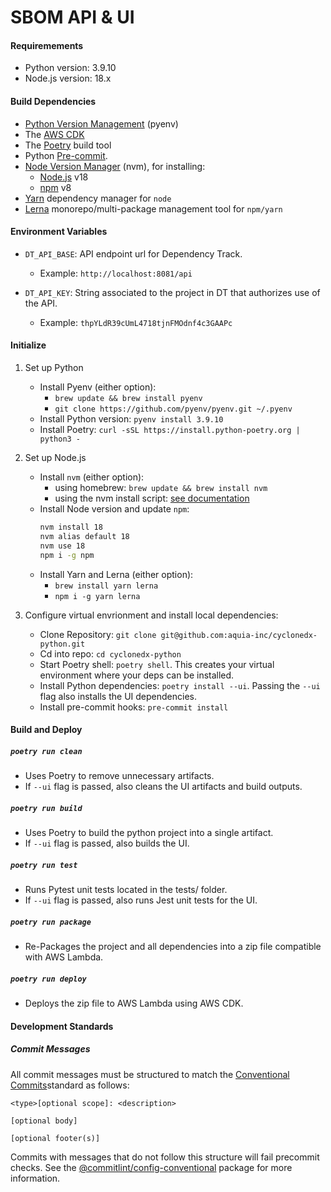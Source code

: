 # SBOM API & UI

#### Requiremements

- Python version: 3.9.10
- Node.js version: 18.x

#### Build Dependencies

- [Python Version Management](https://github.com/pyenv/pyenv) (pyenv)
- The [AWS CDK](https://docs.aws.amazon.com/cdk/v2/guide/getting_started.html#getting_started_install)
- The [Poetry](https://python-poetry.org/docs/) build tool
- Python [Pre-commit](https://pre-commit.com/).
- [Node Version Manager](https://github.com/nvm-sh/nvm) (nvm), for installing:
    - [Node.js](https://nodejs.org/en/) v18
    - [npm](https://github.com/npm/cli) v8
- [Yarn](https://classic.yarnpkg.com/lang/en/docs/install) dependency manager for `node`
- [Lerna](https://lerna.js.org/) monorepo/multi-package management tool for `npm/yarn`

#### Environment Variables

- `DT_API_BASE`: API endpoint url for Dependency Track.
    - Example: `http://localhost:8081/api`

- `DT_API_KEY`: String associated to the project in DT that authorizes use of the API.
    - Example: `thpYLdR39cUmL4718tjnFMOdnf4c3GAAPc`

#### Initialize

1. Set up Python
    - Install Pyenv (either option):
        - `brew update && brew install pyenv`
        - `git clone https://github.com/pyenv/pyenv.git ~/.pyenv`
    - Install Python version: `pyenv install 3.9.10`
    - Install Poetry: `curl -sSL https://install.python-poetry.org | python3 -`

2. Set up Node.js
    - Install `nvm` (either option):
        - using homebrew: `brew update && brew install nvm`
        - using the nvm install script: [see documentation](https://github.com/nvm-sh/nvm#install--update-script)
    - Install Node version and update `npm`:
        ```sh
        nvm install 18
        nvm alias default 18
        nvm use 18
        npm i -g npm
        ```
    - Install Yarn and Lerna (either option):
        - `brew install yarn lerna`
        - `npm i -g yarn lerna`

3. Configure virtual envrionment and install local dependencies:
    - Clone Repository: `git clone git@github.com:aquia-inc/cyclonedx-python.git`
    - Cd into repo: `cd cyclonedx-python`
    - Start Poetry shell: `poetry shell`. This creates your virtual environment where your deps can be installed.
    - Install Python dependencies: `poetry install --ui`. Passing the `--ui` flag also installs the UI dependencies.
    - Install pre-commit hooks: `pre-commit install`

#### Build and Deploy

##### `poetry run clean`

- Uses Poetry to remove unnecessary artifacts.
- If `--ui` flag is passed, also cleans the UI artifacts and build outputs.

##### `poetry run build`

- Uses Poetry to build the python project into a single artifact.
- If `--ui` flag is passed, also builds the UI.

##### `poetry run test`

- Runs Pytest unit tests located in the tests/ folder.
- If `--ui` flag is passed, also runs Jest unit tests for the UI.

##### `poetry run package`

- Re-Packages the project and all dependencies into a zip file compatible with AWS Lambda.

##### `poetry run deploy`

- Deploys the zip file to AWS Lambda using AWS CDK.

#### Development Standards

##### Commit Messages

All commit messages must be structured to match the [Conventional Commits](https://www.conventionalcommits.org/en/v1.0.0/#summary)standard as follows:

```
<type>[optional scope]: <description>

[optional body]

[optional footer(s)]
```

Commits with messages that do not follow this structure will fail precommit checks. See the [@commitlint/config-conventional](https://github.com/conventional-changelog/commitlint/tree/master/%40commitlint/config-conventional) package for more information.
